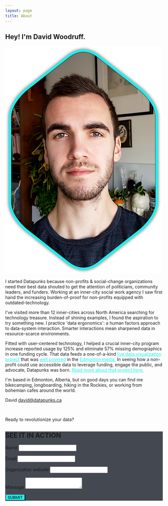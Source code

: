 ```yaml
---
layout: page
title: About
---
```


<!-- <div class="two-element"> -->
<h2 id="profile-statement">Hey! I'm David Woodruff.</h2>
<!-- </div>
<div class="two-element"> -->
<img src="/assets/david.png" id="profile-picture" alt="profile">
<!-- </div> -->

I started Datapunks because non-profits & social-change organizations need their best data shouted to get the attention of politicians, community leaders, and funders. Working at an inner-city social work agency I saw first hand the increasing burden-of-proof for non-profits equipped with outdated-technology.

I've visited more than 12 inner-cities across North America searching for technology treasure. Instead of shining examples, I found the aspiration to try something new. I practice 'data ergonomics': a human factors approach to data-system interaction. Smarter interactions mean sharpened data in resource-scarce environments.

Fitted with user-centered technology, I helped a crucial inner-city program increase reported usage by 125% and eliminate 57% missing demographics in one funding cycle. That data feeds a one-of-a-kind <a href="http://www.boylestreet.org/data" target="_blank" style="text-decoration:underline; color:#23eeec;">live data visualization project</a> that was <a href="http://www.metronews.ca/news/edmonton/2017/12/14/there-s-an-app-for-that-boyle-street-software-shows-new-picture-of-homelessness.html" target="_blank" style="text-decoration:underline; color:#23eeec;">well covered</a> in the <a href="https://globalnews.ca/news/3947119/boyle-street-inner-city-open-data-edmonton/" target="_blank" style="text-decoration:underline;color:#23eeec;">Edmonton media.</a> In seeing how a non-profit could use accessible data to leverage funding, engage the public, and advocate, Datapunks was born. <a href="http://boylestreet.org/data-scarcity-data-abundance/" target="_blank" style="text-decoration:underline;color:#23eeec;">Read more about that project here.</a>

I'm based in Edmonton, Alberta, but on good days you can find me bikecamping, longboarding, hiking in the Rockies, or working from bohemian cafes around the world.

David
david@datapunks.ca

<br>

Ready to revolutionize your data?

<form class="w3-container w3-card-4 spacer" style="background: #444851" method="POST" action="https://formspree.io/david@datapunks.ca">
  <h2 style="text-transform: uppercase">See it in action</h2>
  <p>      
  <label>Name</label>
  <input class="w3-input w3-border-0" type="text" name="Name"></p>
  <p>      
  <label>Email</label>
  <input class="w3-input w3-border-0" type="text" name="Email"></p>
  <p>      
  <label>Organization website</label>
  <input class="w3-input w3-border-0" type="text" name="Organization"></p>
  <p>      
  <label>Message</label>
  <textarea class="w3-input w3-border-0" type="text" name="Message"></textarea>
  <div id="submit-button">
  <button class="w3-btn spacer-small" id="submit-button" style="background:#23eeec; text-transform: uppercase; font-family:'roboto', sans-serif;">Submit</button>
  </div>
